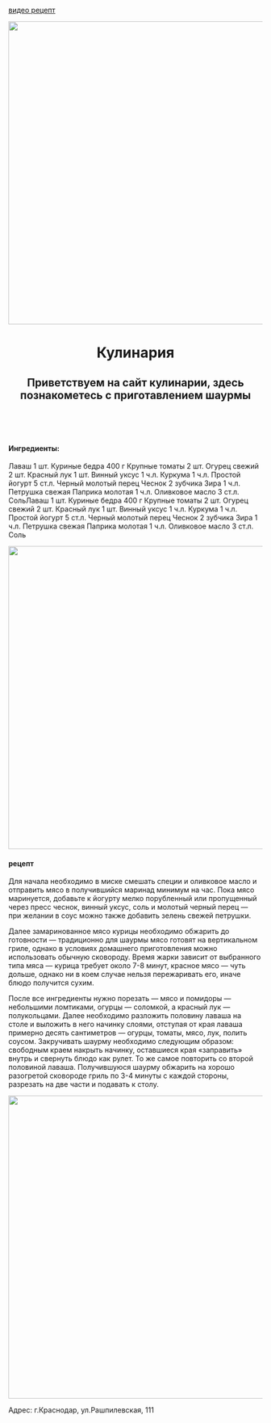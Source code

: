 <html>

<body>



<a href="https://www.youtube.com/watch?v=ZYuueT0N414"> видео рецепт</a>

<img src="https://cs4.pikabu.ru/video/2016/08/12/8/og_og_1471009633325476677.jpg" width="1000px" height="600px"/>

<h1 style=";text-align:center">Кулинария</h1>

<h2> <header> Приветствуем на сайт кулинарии, здесь познакометесь с приготавлением шаурмы </header> </h2>

<html>

  

        

<h4><p>Ингредиенты:</p></h4>
       
 Лаваш 1 шт.
Куриные бедра 400 г
Крупные томаты 2 шт.
Огурец свежий 2 шт.
Красный лук 1 шт.
Винный уксус 1 ч.л.
Куркума 1 ч.л.
Простой йогурт 5 ст.л.
Черный молотый перец
Чеснок 2 зубчика
Зира 1 ч.л.
Петрушка свежая
Паприка молотая 1 ч.л.
Оливковое масло 3 ст.л.
СольЛаваш 1 шт.
Куриные бедра 400 г
Крупные томаты 2 шт.
Огурец свежий 2 шт.
Красный лук 1 шт.
Винный уксус 1 ч.л.
Куркума 1 ч.л.
Простой йогурт 5 ст.л.
Черный молотый перец
Чеснок 2 зубчика
Зира 1 ч.л.
Петрушка свежая
Паприка молотая 1 ч.л.
Оливковое масло 3 ст.л.
Соль


  </body>

</html>



<img src="https://n1s1.hsmedia.ru/b1/86/94/b18694f6b9c4b3dde0559bb1ad4f1c9d/728x542_1_2510cd5a0e92fde5f9932c6586a39c7b@1200x894_0xac120003_7495140041639936822.jpeg" width="1000px" height="600px"/>






<h4>рецепт</h4>
<main>
<p>Для начала необходимо в миске смешать специи и оливковое масло и отправить мясо в получившийся маринад минимум на час. Пока мясо маринуется, добавьте к йогурту мелко порубленный или пропущенный через пресс чеснок, винный уксус, соль и молотый черный перец — при желании в соус можно также добавить зелень свежей петрушки.</p>

<p>Далее замаринованное мясо курицы необходимо обжарить до готовности — традиционно для шаурмы мясо готовят на вертикальном гриле, однако в условиях домашнего приготовления можно использовать обычную сковороду. Время жарки зависит от выбранного типа мяса — курица требует около 7-8 минут, красное мясо — чуть дольше, однако ни в коем случае нельзя пережаривать его, иначе блюдо получится сухим.</p>

<p>После все ингредиенты нужно порезать — мясо и помидоры — небольшими ломтиками, огурцы — соломкой, а красный лук — полукольцами. Далее необходимо разложить половину лаваша на столе и выложить в него начинку слоями, отступая от края лаваша примерно десять сантиметров — огурцы, томаты, мясо, лук, полить соусом. Закручивать шаурму необходимо следующим образом: свободным краем накрыть начинку, оставшиеся края «заправить» внутрь и свернуть блюдо как рулет. То же самое повторить со второй половиной лаваша.
Получившуюся шаурму обжарить на хорошо разогретой сковороде гриль по 3-4 минуты с каждой стороны, разрезать на две части и подавать к столу.</p>

<img src="https://n1s1.hsmedia.ru/74/e4/cc/74e4cca38c9b39afee9afcfad5f5913b/728x542_1_35a185bd04e5f13de466a1eb87fb75d0@1000x745_0xac120003_11522592841587642412.jpg" width="1000px" height="600px"/>


Адрес: г.Краснодар, ул.Рашпилевская, 111
</main>

</body>

<footer></footer>
  
</html>
